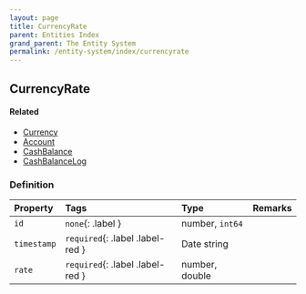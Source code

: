 ```yaml
---
layout: page
title: CurrencyRate
parent: Entities Index
grand_parent: The Entity System
permalink: /entity-system/index/currencyrate
---
```


## CurrencyRate

#### Related
- [Currency]({{site.baseurl}}/entity-system/index/Currency)
- [Account]({{site.baseurl}}/entity-system/index/account)
- [CashBalance]({{site.baseurl}}/entity-system/index/cashbalance)
- [CashBalanceLog]({{site.baseurl}}/entity-system/index/cashbalancelog)

### Definition

| Property | Tags | Type | Remarks
|:---------|:-----|:-----|:-------
| `id` | `none`{: .label } | number, `int64` | 
| `timestamp` | `required`{: .label .label-red } | Date string | 
| `rate` | `required`{: .label .label-red } | number, double | 